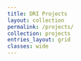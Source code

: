 ```yaml
---
title: DRI Projects
layout: collection
permalink: /projects/
collection: projects
entries_layout: grid
classes: wide
---
```

